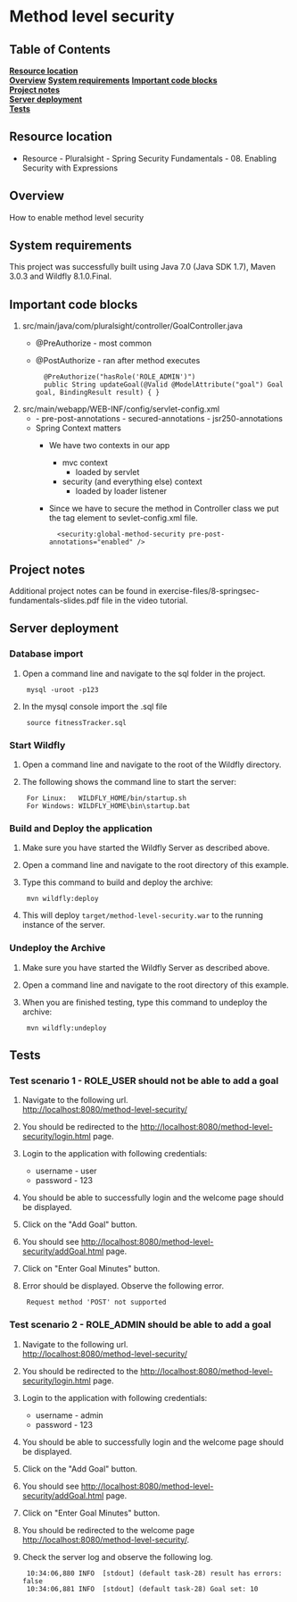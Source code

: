 # Method level security

## Table of Contents
**[Resource location](#resource-location)**  
**[Overview](#overview)**
**[System requirements](#system-requirements)**
**[Important code blocks](#important-code-blocks)**  
**[Project notes](#project-notes)**  
**[Server deployment](#server-deployment)**  
**[Tests](#tests)**  

## Resource location
* Resource - Pluralsight - Spring Security Fundamentals - 08. Enabling Security with Expressions

## Overview
How to enable method level security

## System requirements
This project was successfully built using Java 7.0 (Java SDK 1.7), Maven 3.0.3 and Wildfly 8.1.0.Final.

## Important code blocks

1. src/main/java/com/pluralsight/controller/GoalController.java
	- @PreAuthorize - most common 
	- @PostAuthorize - ran after method executes 

			@PreAuthorize("hasRole('ROLE_ADMIN')")
			public String updateGoal(@Valid @ModelAttribute("goal") Goal goal, BindingResult result) { }

2. src/main/webapp/WEB-INF/config/servlet-config.xml
	- <global-method-security /> 
		- pre-post-annotations 
		- secured-annotations 
		- jsr250-annotations 
	- Spring Context matters
		- We have two contexts in our app 
			- mvc context 
				- loaded by servlet
			- security (and everything else) context
				- loaded by loader listener
		- Since we have to secure the method in Controller class we put the tag element to sevlet-config.xml file.


				<security:global-method-security pre-post-annotations="enabled" />
	
## Project notes

Additional project notes can be found in exercise-files/8-springsec-fundamentals-slides.pdf file in the video tutorial.

## Server deployment

### Database import

1. Open a command line and navigate to the sql folder in the project.
		
		mysql -uroot -p123

2. In the mysql console import the .sql file
		
		source fitnessTracker.sql

### Start Wildfly
1. Open a command line and navigate to the root of the Wildfly directory.
2. The following shows the command line to start the server:

        For Linux:   WILDFLY_HOME/bin/startup.sh
        For Windows: WILDFLY_HOME\bin\startup.bat

### Build and Deploy the application
1. Make sure you have started the Wildfly Server as described above.
2. Open a command line and navigate to the root directory of this example.
3. Type this command to build and deploy the archive:

        mvn wildfly:deploy  

4. This will deploy `target/method-level-security.war` to the running instance of the server.

### Undeploy the Archive
1. Make sure you have started the Wildfly Server as described above.
2. Open a command line and navigate to the root directory of this example.
3. When you are finished testing, type this command to undeploy the archive:

        mvn wildfly:undeploy

## Tests

### Test scenario 1 - ROLE_USER should not be able to add a goal

1. Navigate to the following url.       
<http://localhost:8080/method-level-security/>
2. You should be redirected to the <http://localhost:8080/method-level-security/login.html> page.
3. Login to the application with following credentials:
	* username - user
	* password - 123
4. You should be able to successfully login and the welcome page should be displayed.
5. Click on the "Add Goal" button.
6. You should see <http://localhost:8080/method-level-security/addGoal.html> page.
7. Click on "Enter Goal Minutes" button.
8. Error should be displayed. Observe the following error.
	
		Request method 'POST' not supported


### Test scenario 2 - ROLE_ADMIN should be able to add a goal


1. Navigate to the following url.       
<http://localhost:8080/method-level-security/>
2. You should be redirected to the <http://localhost:8080/method-level-security/login.html> page.
3. Login to the application with following credentials:
	* username - admin
	* password - 123
4. You should be able to successfully login and the welcome page should be displayed.
5. Click on the "Add Goal" button.
6. You should see <http://localhost:8080/method-level-security/addGoal.html> page.
7. Click on "Enter Goal Minutes" button.
8. You should be redirected to the welcome page <http://localhost:8080/method-level-security/>.
9. Check the server log and observe the following log.

		10:34:06,880 INFO  [stdout] (default task-28) result has errors: false
		10:34:06,881 INFO  [stdout] (default task-28) Goal set: 10